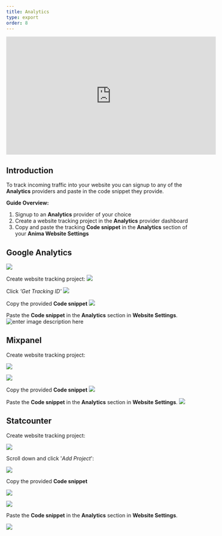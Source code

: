 ```yaml
---
title: Analytics
type: export
order: 8
---
```


<iframe width="560" height="315" src="https://www.youtube.com/embed/74B8ZM84Zvk" frameborder="0" allowfullscreen></iframe>

## Introduction

To track incoming traffic into your website you can signup to any of the **Analytics** providers and paste in the code snippet they provide.

**Guide Overview:**

1. Signup to an **Analytics** provider of your choice
2. Create a website tracking project in the **Analytics** provider dashboard
3. Copy and paste the tracking **Code snippet** in the  **Analytics** section of your **Anima Website Settings**

## Google Analytics

![](/docs/images/launchpad/analytics/google/howto.gif)


Create website tracking project:
![](http://f.cl.ly/items/2k1E0h3H2T2A1r1R0l31/Create%20project.png)

Click *'Get Tracking ID'*
![](http://f.cl.ly/items/3n2s131R063X3x0M0s2n/Get%20tracking%20ID.png)

Copy the provided **Code snippet**
![](http://f.cl.ly/items/3h1E3n0w3Q3N3s3m0s0t/Copy%20Snippet.png)


Paste the **Code snippet** in the **Analytics** section in **Website Settings**.
![enter image description here](http://f.cl.ly/items/161a1C3h0T1i3B2p3F0t/Paste%20code%20snippet.png)

## Mixpanel

Create website tracking project:

![](https://docs.animaapp.com/images/launchpad/analytics/mixpanel/1.jpg)

![](https://docs.animaapp.com/images/launchpad/analytics/mixpanel/2.jpg)

Copy the provided **Code snippet**
![](https://docs.animaapp.com/images/launchpad/analytics/mixpanel/3.jpg)

Paste the **Code snippet** in the **Analytics** section in **Website Settings**.
![](http://f.cl.ly/items/161a1C3h0T1i3B2p3F0t/Paste%20code%20snippet.png)

## Statcounter

Create website tracking project:

![](https://docs.animaapp.com/images/launchpad/analytics/statcounter/1.png)

Scroll down and click '*Add Project*':

![](https://docs.animaapp.com/images/launchpad/analytics/statcounter/2.png)

Copy the provided **Code snippet**

![](https://docs.animaapp.com/images/launchpad/analytics/statcounter/3.png)

![](https://docs.animaapp.com/images/launchpad/analytics/statcounter/4.png)

Paste the **Code snippet** in the **Analytics** section in **Website Settings**.

![](http://f.cl.ly/items/161a1C3h0T1i3B2p3F0t/Paste%20code%20snippet.png)
